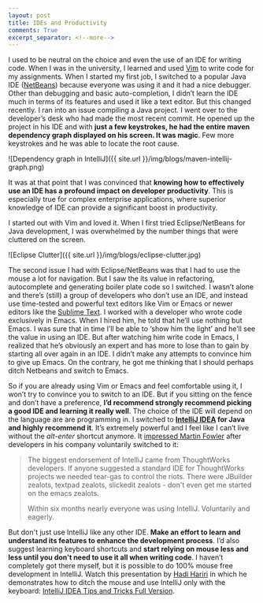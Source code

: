 ```yaml
---
layout: post
title: IDEs and Productivity
comments: True
excerpt_separator: <!--more-->
---
```


I used to be neutral on the choice and even the use of an IDE for writing code. When I was in the university, I learned and used [Vim](https://en.wikipedia.org/wiki/Vim_(text_editor)) to write code for my assignments. When I started my first job, I switched to a popular Java IDE ([NetBeans](https://netbeans.org/)) because everyone was using it and it had a nice debugger. Other than debugging and basic auto-completion, I didn’t learn the IDE much in terms of its features and used it like a text editor. But this changed recently. I ran into an issue compiling a Java project. I went over to the developer’s desk who had made the most recent commit. He opened up the project in his IDE and with **just a few keystrokes, he had the entire maven dependency graph displayed on his screen. It was magic**. Few more keystrokes and he was able to locate the root cause.

<!--more-->

![Dependency graph in IntelliJ]({{ site.url }}/img/blogs/maven-intellij-graph.png)

It was at that point that I was convinced that **knowing how to effectively use an IDE has a profound impact on developer productivity**. This is especially true for complex enterprise applications, where superior knowledge of IDE can provide a significant boost in productivity.

I started out with Vim and loved it. When I first tried Eclipse/NetBeans for Java development, I was overwhelmed by the number things that were cluttered on the screen.

![Eclipse Clutter]({{ site.url }}/img/blogs/eclipse-clutter.jpg)

The second issue I had with Eclipse/NetBeans was that I had to use the mouse a lot for navigation. But I saw the its value in refactoring, autocomplete and generating boiler plate code so I switched. I wasn’t alone and there’s (still) a group of developers who don’t use an IDE, and instead use time-tested and powerful text editors like Vim or Emacs or newer editors like the [Sublime Text](https://www.sublimetext.com/). I worked with a developer who wrote code exclusively in Emacs. When I hired him, he told that he’ll use nothing but Emacs. I was sure that in time I’ll be able to ‘show him the light’ and he’ll see the value in using an IDE. But after watching him write code in Emacs, I realized that he’s obviously an expert and has more to lose than to gain by starting all over again in an IDE. I didn’t make any attempts to convince him to give up Emacs. On the contrary, he got me thinking that I should perhaps ditch Netbeans and switch to Emacs.

So if you are already using Vim or Emacs and feel comfortable using it, I won’t try to convince you to switch to an IDE. But if you sitting on the fence and don’t have a preference, **I’d recommend strongly recommend picking a good IDE and learning it really well**. The choice of the IDE will depend on the language are are programming in. I switched to **[IntelliJ IDEA](https://www.jetbrains.com/idea/) for Java and highly recommend it**. It’s extremely powerful and I feel like I can’t live without the *alt-enter* shortcut anymore. It [impressed Martin Fowler](http://martinfowler.com/bliki/PostIntelliJ.html) after developers in his company voluntarily switched to it:

> The biggest endorsement of IntelliJ came from ThoughtWorks developers. If anyone suggested a standard IDE for ThoughtWorks projects we needed tear-gas to control the riots. There were JBuilder zealots, textpad zealots, slickedit zealots - don't even get me started on the emacs zealots.
>
> Within six months nearly everyone was using IntelliJ. Voluntarily and eagerly.

But don't just use IntelliJ like any other IDE. **Make an effort to learn and understand its features to enhance the development process**. I’d also suggest learning keyboard shortcuts and **start relying on mouse less and less until you don't need to use it all when writing code**. I haven’t completely got there myself, but it is possible to do 100% mouse free development in IntelliJ. Watch this presentation by [Hadi Hariri](https://blog.jetbrains.com/idea/author/hhariri/) in which he demonstrates how to ditch the mouse and use IntelliJ only with the keyboard: [IntelliJ IDEA Tips and Tricks Full Version](https://www.youtube.com/watch?v=eq3KiAH4IBI).

